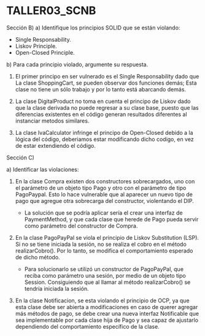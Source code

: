 # TALLER03_SCNB

Sección B)
a) Identifique los principios SOLID que se están violando:
  - Single Responsability.
  - Liskov Principle.
  - Open-Closed Principle.

b) Para cada principio violado, argumente su respuesta.

1. El primer principo en ser vulnerado es el Single Responsability dado que La clase ShoppingCart,
   se pueden observar dos funciones demás; Esta clase no tiene un sólo trabajo y por lo tanto está abarcando demás.

3. La clase DigitalProduct no toma en cuenta el principo de Liskov dado que la clase derivada no puede regresar a su clase base,
   puesto que las diferencias existentes en el código generan resultados diferentes al instanciar metodos similares.

5. La clase IvaCalculator infringe el principo de Open-Closed debido a la lógica del código, deberiamos estar modificando dicho codigo,
   en vez de estar extendiendo el código.

Sección C)

a) Identificar las violaciones:
   1. En la clase Compra existen dos constructores sobrecargados, uno con el parámetro de un objeto tipo Pago y otro con el parámetro de tipo PagoPaypal. Esto lo hace vulnerable que al aparecer un nuevo tipo de pago que agregue otra sobrecarga del constructor, violentando el DIP. 
      - La solución que se podría aplicar sería el crear una interfaz de PaymentMethod, y que cada clase que herede de Pago pueda servir como parámetro del constructor de Compra.

   2. En la clase PagoPayPal se viola el principio de Liskov Substitution (LSP). Si no se tiene iniciada la sesión, no se realiza el cobro en el método realizarCobro().  Por lo tanto, se modifica el comportamiento esperado de dicho método.
      - Para solucionarlo se utilizó un constructor de PagoPayPal, que reciba como parámetro una sesión, por medio de un objeto tipo Session. Consiguiendo que al llamar al método realizarCobro() se tendría iniciada la sesión.
   3. En la clase Notificacion, se esta violando el principio de OCP, ya que esta clase debe ser abierta a modificaciones en caso de querer agregar más métodos de pago, se debe crear una nueva interfaz Notificable que sea implementable por cada clase hija de Pago y sea capaz de ajustarlo dependiendo del comportamiento específico de la clase. 
